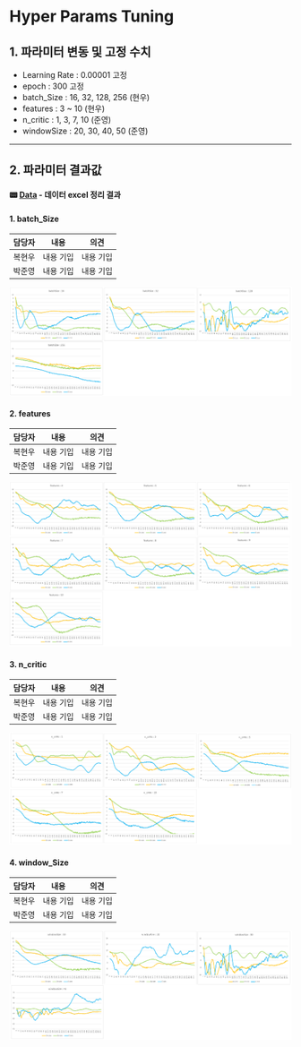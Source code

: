 # Hyper Params Tuning

## 1. 파라미터 변동 및 고정 수치
- Learning Rate : 0.00001 고정
- epoch : 300 고정
- batch_Size : 16, 32, 128, 256 (현우)
- features : 3 ~ 10 (현우)
- n_critic : 1, 3, 7, 10 (준영)
- windowSize : 20, 30, 40, 50 (준영)
---

## 2. 파라미터 결과값

#### :pager: [Data](https://github.com/KAMP-Battery-Analysis/Code_Study/blob/main/Week_6/LearningSheet2.xlsx) - 데이터 excel 정리 결과


#### 1. batch_Size

|담당자|내용|의견|
|--|--|--|
|복현우|내용 기입|내용 기입|
|박준영|내용 기입|내용 기입|

![alt text](/Week_6/img/image.png)

#### 2. features

|담당자|내용|의견|
|--|--|--|
|복현우|내용 기입|내용 기입|
|박준영|내용 기입|내용 기입|

![alt text](/Week_6/img/image-1.png)

#### 3. n_critic

|담당자|내용|의견|
|--|--|--|
|복현우|내용 기입|내용 기입|
|박준영|내용 기입|내용 기입|

![alt text](/Week_6/img/image-2.png)

#### 4. window_Size

|담당자|내용|의견|
|--|--|--|
|복현우|내용 기입|내용 기입|
|박준영|내용 기입|내용 기입|

![alt text](/Week_6/img/image-3.png)